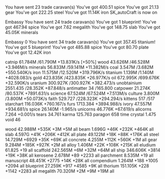 You have sent 23 trade caravan(s)
You've got 400.51 spice
You've got 21.13 gear
You've got 222.25 steel
You've got 11.14K iron
SK_autoCraft is now on

Embassy
You have sent 24 trade caravan(s)
You've got 1 blueprint!
You've got 467.94 spice
You've got 7.62 megalith
You've got 148.75 slab
You've got 45.05K minerals

Embassy 0
You have sent 34 trade caravan(s)
You've got 357.45 titanium!
You've got 5 blueprint!
You've got 485.88 spice
You've got 80.70 plate
You've got 12.42K iron


catnip      	61.784M 	/61.790M 	+13.831K/s 	[+50%]
wood        	43.626M 	/46.528M 	+3.946M/s
minerals    	56.833M 	/59.141M 	+11.382M/s
coal        	3.547M  	/3.682M  	+550.540K/s
iron        	11.575M 	/12.520M 	+319.796K/s
titanium    	1.139M  	/1.140M  	+4028.083/s
gold        	423.835K	/423.835K	+26.977K/s
oil         	672.995K	/699.676K	+32.590K/s
uranium     	300.927K	/300.927K	+382.473/s
unobtainium 	2551.435	/28.352K 	+87.848/s
antimatter  	34      	/165.800
catpower    	21.274K 	/80.537K 	+7891.631/s
science     	67.524M 	/67.524M 	+7.513M/s
culture     	3.800M  	/3.800M  	+50.073K/s
faith       	529.727 	/228.323K	+294.294/s
kittens     	517     	/517
starchart   	116.036K	         	+760.167/s
furs        	1713.384	         	+3894.988/s
ivory       	47.557M 	         	+934.681/s
spice       	26.140M 	         	-1.965/s
unicorns    	46.776K 	         	+67.619/s
alicorns    	7.264   	         	+0.001/s
tears       	34.761
karma       	125.763
paragon     	658
time crystal	1.475
void        	46

wood        	42.988M 	+535K    	+3M        	+5M   	all
beam        	1.696G  	+46K     	+232K      	+464K 	all
slab        	4.597G  	+41K     	+206K      	+412K 	all
plate       	49.122M 	+18K     	+88K       	+176K 	all
steel       	14.729M 	+6929    	+35K       	+69K  	all
concrete    	4.255M  	+112K    	+560K      	+1M   	all
gear        	9.284M  	+185K    	+927K      	+2M   	all
alloy       	1.406M  	+22K     	+108K      	+215K 	all
eludium     	61.825  	+19      	           	      	all
scaffold    	242.565M	+6M      	+32M       	+64M  	all
ship        	346.606K	+3814    	+19K       	+38K  	all
kerosene    	2.678M  	+89      	+2233      	      	all
parchment   	8.535M  	+19      	           	      	all
manuscript  	48.451K 	+2775    	+14K       	+28K  	all
compendium  	1.264M  	+188     	+1005      	+2094 	all
blueprint   	27.259K 	+917     	+4585      	+9K   	all
thorium     	151.105K	+228     	+1142      	+2283 	all
megalith    	70.320M 	+2M      	+9M        	+19M  	all

